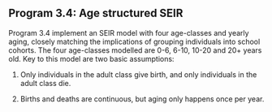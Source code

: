 
## Program 3.4: Age structured SEIR

Program 3.4 implement an SEIR model with four age-classes and yearly aging, closely matching the implications of grouping individuals into school cohorts. The four age-classes modelled are 0-6, 6-10, 10-20 and 20+ years old.
Key to this model are two basic assumptions:

1. Only individuals in the adult class give birth, and only individuals in the adult class die.

2. Births and deaths are continuous, but aging only happens once per year.
